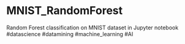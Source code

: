 # MNIST_RandomForest
Random Forest classification on MNIST dataset in Jupyter notebook
#datascience #datamining #machine_learning #AI 
